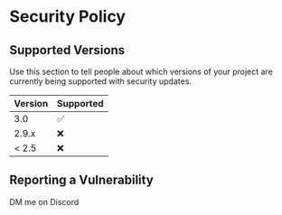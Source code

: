 # Security Policy

## Supported Versions

Use this section to tell people about which versions of your project are
currently being supported with security updates.

| Version | Supported          |
| ------- | ------------------ |
| 3.0     | :white_check_mark: |
| 2.9.x   | :x:                |
| < 2.5   | :x:                |

## Reporting a Vulnerability

DM me on Discord
